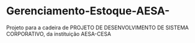 # Gerenciamento-Estoque-AESA-
Projeto para a cadeira de PROJETO DE DESENVOLVIMENTO DE SISTEMA CORPORATIVO, da instituição AESA-CESA
